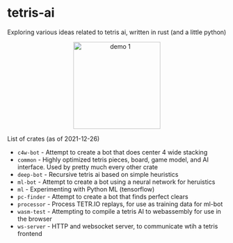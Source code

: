 # tetris-ai

Exploring various ideas related to tetris ai, written in rust (and a little python)

<p align="center">
<img src="./demo-1.webp" alt="demo 1" width="200" />
</p>

List of crates (as of 2021-12-26)

- `c4w-bot` - Attempt to create a bot that does center 4 wide stacking
- `common` - Highly optimized tetris pieces, board, game model, and AI interface. Used by pretty much every other crate
- `deep-bot` - Recursive tetris ai based on simple heuristics
- `ml-bot` - Attempt to create a bot using a neural network for heruistics
- `ml` - Experimenting with Python ML (tensorflow)
- `pc-finder` - Attempt to create a bot that finds perfect clears
- `processor` - Process TETR.IO replays, for use as training data for ml-bot
- `wasm-test` - Attempting to compile a tetris AI to webassembly for use in the browser
- `ws-server` - HTTP and websocket server, to communicate wtih a tetris frontend
